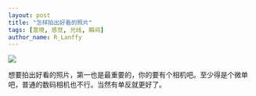 ```yaml
---
layout: post
title: "怎样拍出好看的照片"
tags: [意境, 感觉, 光线, 瞬间]
author_name: R_Lanffy
---
```


![](../../images/posts/2013-10-28/first.jpg(小时候))

想要拍出好看的照片，第一也是最重要的，你的要有个相机吧。至少得是个微单吧，普通的数码相机也不行。当然有单反就更好了。
